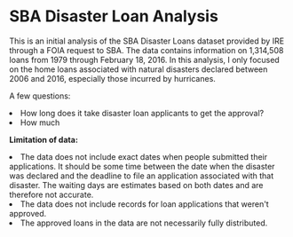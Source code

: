 # SBA Disaster Loan Analysis

This is an initial analysis of the SBA Disaster Loans dataset provided by IRE through a FOIA request to SBA. The data contains information on 1,314,508 loans from 1979 through February 18, 2016. In this analysis, I only focused on the home loans associated with natural disasters declared between 2006 and 2016, especially those incurred by hurricanes.

A few questions: </br>
<li>How long does it take disaster loan applicants to get the approval?</li>
<li>How much </li>

<b>Limitation of data:</b></br>

<li>The data does not include exact dates when people submitted their applications. It should be some time between the date when the disaster was declared and the deadline to file an application associated with that disaster. The waiting days are estimates based on both dates and are therefore not accurate.</li>
<li>The data does not include records for loan applications that weren't approved.</li>
<li>The approved loans in the data are not necessarily fully distributed.</li>
